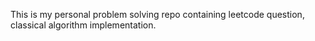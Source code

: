 This is my personal problem solving repo containing leetcode question, classical algorithm implementation.